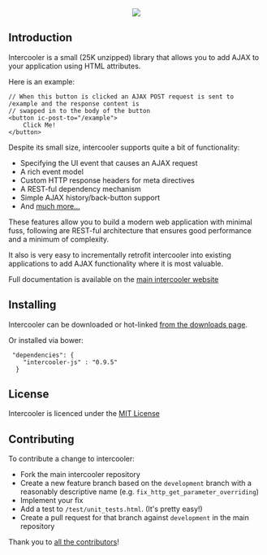 <center>
  <img src="http://i.imgur.com/CQh4tnm.png">
</center>

## Introduction

Intercooler is a small (25K unzipped) library that allows you to add AJAX to your application using
HTML attributes.

Here is an example:

    // When this button is clicked an AJAX POST request is sent to /example and the response content is
    // swapped in to the body of the button
    <button ic-post-to="/example">
        Click Me!
    </button>

Despite its small size, intercooler supports quite a bit of functionality:

* Specifying the UI event that causes an AJAX request
* A rich event model
* Custom HTTP response headers for meta directives
* A REST-ful dependency mechanism
* Simple AJAX history/back-button support
* And [much more...](http://intercoolerjs.org/docs.html)

These features allow you to build a modern web application with minimal fuss, following are REST-ful architecture
that ensures good performance and a minimum of complexity.

It also is very easy to incrementally retrofit intercooler into existing applications to add AJAX functionality where
it is most valuable.

Full documentation is available on the [main intercooler website](http://intercoolerjs.org/)

## Installing

Intercooler can be downloaded or hot-linked [from the downloads page](http://intercoolerjs.org/download.html).

Or installed via bower:

     "dependencies": {
        "intercooler-js" : "0.9.5"
      }

## License

Intercooler is licenced under the [MIT License](https://raw.githubusercontent.com/LeadDyno/intercooler-js/master/LICENSE)

## Contributing

To contribute a change to intercooler:

* Fork the main intercooler repository
* Create a new feature branch based on the `development` branch with a reasonably descriptive name (e.g. `fix_http_get_parameter_overriding`)
* Implement your fix
* Add a test to `/test/unit_tests.html`.  (It's pretty easy!)
* Create a pull request for that branch against `development` in the main repository

Thank you to [all the contributors](https://github.com/LeadDyno/intercooler-js/graphs/contributors)!
